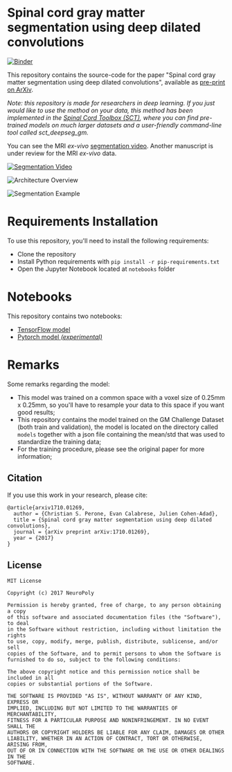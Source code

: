 # Spinal cord gray matter segmentation using deep dilated convolutions

[![Binder](https://beta.mybinder.org/badge.svg)](https://beta.mybinder.org/v2/gh/neuropoly/gmseg/master?filepath=notebooks%2Fchallenge-opensource-model.ipynb)

This repository contains the source-code for the paper "Spinal cord gray matter segmentation using deep dilated convolutions", available as [pre-print on ArXiv](https://arxiv.org/abs/1710.01269).

*Note: this repository is made for researchers in deep learning. If you just would like to use the method on your data, this method has been implemented in the [Spinal Cord Toolbox (SCT)](https://github.com/neuropoly/spinalcordtoolbox), where you
can find pre-trained models on much larger datasets and a user-friendly command-line tool called sct_deepseg_gm.*

You can see the MRI *ex-vivo* [segmentation video](https://www.youtube.com/watch?v=9Nz6H-wFCsM). Another
manuscript is under review for the MRI *ex-vivo* data.

[![Segmentation Video](docs/img/video_ss.png)](https://www.youtube.com/watch?v=9Nz6H-wFCsM)

![Architecture Overview](docs/img/architecture.png "Architecture Overview")

![Segmentation Example](docs/img/segsample.jpg "Segmentation Example")

# Requirements Installation

To use this repository, you'll need to install the following requirements:

* Clone the repository
* Install Python requirements with `pip install -r pip-requirements.txt`
* Open the Jupyter Notebook located at `notebooks` folder

# Notebooks

This repository contains two notebooks:

* [TensorFlow model](https://github.com/neuropoly/gmseg/blob/master/notebooks/challenge-opensource-model.ipynb)
* [Pytorch model *(experimental)*](https://github.com/neuropoly/gmseg/blob/master/notebooks/challenge-pytorch-opensource-model.ipynb)

# Remarks
Some remarks regarding the model:

* This model was trained on a common space with a voxel size of 0.25mm x 0.25mm, so 
  you'll have to resample your data to this space if you want good results;
* This repository contains the model trained on the GM Challenge Dataset (both train and validation),
  the model is located on the directory called `models` together with a json file containing
  the mean/std that was used to standardize the training data;
* For the training procedure, please see the original paper for more information;

## Citation
If you use this work in your research, please cite:

    @article{arxiv1710.01269,
      author = {Christian S. Perone, Evan Calabrese, Julien Cohen-Adad},
      title = {Spinal cord gray matter segmentation using deep dilated convolutions},
      journal = {arXiv preprint arXiv:1710.01269},
      year = {2017}
    }

## License

```
MIT License

Copyright (c) 2017 NeuroPoly

Permission is hereby granted, free of charge, to any person obtaining a copy
of this software and associated documentation files (the "Software"), to deal
in the Software without restriction, including without limitation the rights
to use, copy, modify, merge, publish, distribute, sublicense, and/or sell
copies of the Software, and to permit persons to whom the Software is
furnished to do so, subject to the following conditions:

The above copyright notice and this permission notice shall be included in all
copies or substantial portions of the Software.

THE SOFTWARE IS PROVIDED "AS IS", WITHOUT WARRANTY OF ANY KIND, EXPRESS OR
IMPLIED, INCLUDING BUT NOT LIMITED TO THE WARRANTIES OF MERCHANTABILITY,
FITNESS FOR A PARTICULAR PURPOSE AND NONINFRINGEMENT. IN NO EVENT SHALL THE
AUTHORS OR COPYRIGHT HOLDERS BE LIABLE FOR ANY CLAIM, DAMAGES OR OTHER
LIABILITY, WHETHER IN AN ACTION OF CONTRACT, TORT OR OTHERWISE, ARISING FROM,
OUT OF OR IN CONNECTION WITH THE SOFTWARE OR THE USE OR OTHER DEALINGS IN THE
SOFTWARE.
```
